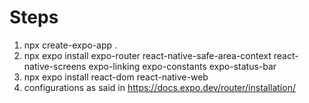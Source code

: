 # Steps

1. npx create-expo-app .  
2. npx expo install expo-router react-native-safe-area-context react-native-screens expo-linking expo-constants expo-status-bar
3. npx expo install react-dom react-native-web
4. configurations as said in https://docs.expo.dev/router/installation/